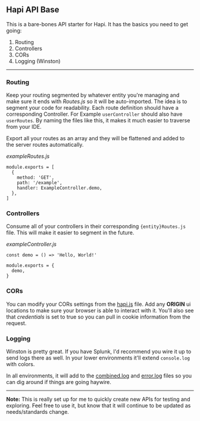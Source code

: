## Hapi API Base
This is a bare-bones API starter for Hapi. It has the basics you need to get going:

1) Routing
2) Controllers
3) CORs
4) Logging (Winston)

---

### Routing
Keep your routing segmented by whatever entity you're managing and make sure it ends with _Routes.js_ so it will be auto-imported. The idea is to segment your code for readability. Each route definition should have a corresponding Controller. For Example `userController` should also have `userRoutes`. By naming the files like this, it makes it much easier to traverse from your IDE.

Export all your routes as an array and they will be flattened and added to the server routes automatically.

_exampleRoutes.js_
```
module.exports = [
  {
    method: 'GET',
    path: '/example',
    handler: ExampleController.demo,
  },
]
```

### Controllers
Consume all of your controllers in their corresponding `{entity}Routes.js` file. This will make it easier to segment in the future.

_exampleController.js_
```
const demo = () => 'Hello, World!'

module.exports = {
  demo,
}
```

### CORs
You can modify your CORs settings from the [hapi.js](constants/hapi.js) file. Add any **ORIGIN** ui locations to make sure your browser is able to interact with it. You'll also see that _credentials_ is set to true so you can pull in cookie information from the request.

### Logging
Winston is pretty great. If you have Splunk, I'd recommend you wire it up to send logs there as well. In your lower environments it'll extend `console.log` with colors.

In all environments, it will add to the [combined.log](logs/combined.log) and [error.log](logs/error.log) files so you can dig around if things are going haywire.

---

**Note:** This is really set up for me to quickly create new APIs for testing and exploring. Feel free to use it, but know that it will continue to be updated as needs/standards change.
